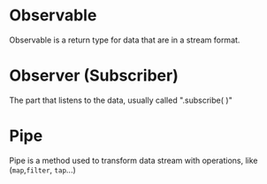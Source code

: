 # Observable

Observable is a return type for data that are in a stream format.

# Observer (Subscriber)

The part that listens to the data, usually called ".subscribe( )"

# Pipe

Pipe is a method used to transform data stream with operations, like (`map`,`filter`, `tap`...)

